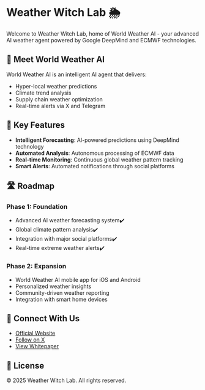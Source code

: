 # Weather Witch Lab 🌦️

Welcome to Weather Witch Lab, home of World Weather AI - your advanced AI weather agent powered by Google DeepMind and ECMWF technologies.

## 🤖 Meet World Weather AI

World Weather AI is an intelligent AI agent that delivers:
- Hyper-local weather predictions
- Climate trend analysis
- Supply chain weather optimization
- Real-time alerts via X and Telegram

## 🌟 Key Features

- **Intelligent Forecasting**: AI-powered predictions using DeepMind technology
- **Automated Analysis**: Autonomous processing of ECMWF data
- **Real-time Monitoring**: Continuous global weather pattern tracking
- **Smart Alerts**: Automated notifications through social platforms

## 🛣️ Roadmap

### Phase 1: Foundation
- Advanced AI weather forecasting system✔️
- Global climate pattern analysis✔️
- Integration with major social platforms✔️
- Real-time extreme weather alerts✔️

### Phase 2: Expansion
- World Weather AI mobile app for iOS and Android
- Personalized weather insights
- Community-driven weather reporting
- Integration with smart home devices

## 🔗 Connect With Us

- [Official Website](https://www.weather-witch-lab.com/)
- [Follow on X](https://x.com/WeatherWitchLab)
- [View Whitepaper](https://pdflink.to/irisweatherai/)

## 📜 License
© 2025 Weather Witch Lab. All rights reserved.

